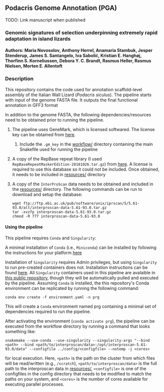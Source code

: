 ## Podacris Genome Annotation (PGA)

TODO: Link manuscript when published
### Genomic signatures of selection underpinning extremely rapid adaptation in island lizards
#### Authors: Maria Novosolov, Anthony Herrel, Anamaria Stambuk, Jesper Stenderup, James S. Santangelo, Iva Sabolić, Kristian E. Hanghøj, Thorfinn S. Korneliussen, Debora Y. C. Brandt, Rasmus Heller, Rasmus Nielsen, Morten E. Allentoft



### Description

This repository contains the code used for annotation scaffold-level assembly of the Italian Wall Lizard
(*Podacris siculus*). The pipeline starts with input of the genome FASTA file. It outputs the final
functional annotation in GFF3 format

In addition to the genome FASTA, the following dependencies/resources need to be obtained prior to running the pipeline.

1. The pipeline uses GeneMark, which is licensed softwared. The license key can be obtained from 
    [here](http://topaz.gatech.edu/Genemark/license_download.cgi).  
    1. Include the `.gm_key` in the [workflow/](./workflow) directory containing the main Snakefile used for running the pipeline
2. A copy of the RepBase repeat library (I used `RepBaseRepeatMaskerEdition-20181026.tar.gz`) from [here](https://www.girinst.org/repbase/). 
    A license is required to use this database so it could not be included. Once obtained, it needs to be included in [resources/](./resources) directory
3. A copy of the `InterProScan` data needs to be obtained and included in the [resources/](./resources) directory. 
    The following commands can be run to download and setup the database:

    ```
    wget ftp://ftp.ebi.ac.uk/pub/software/unix/iprscan/5/5.61-93.0/alt/interproscan-data-5.61-93.0.tar.gz
    tar -xvzfp interproscan-data-5.61-93.0.tar.gz
    chmod -R 777 interproscan-data-5.61-93.0
    ```

#### Using the pipeline

This pipeline requires `Conda` and `Singularity`:

A minimal installation of `Conda` (i.e., `Miniconda`) can be installed by following the instructions for your platform [here](https://docs.conda.io/projects/conda/en/latest/user-guide/install/index.html)

Installation of `Singularity` requires Admin privileges, but using `Singularity` to run pre-created containers does not. 
Installation instructions can be found [here](https://docs.sylabs.io/guides/latest/admin-guide/). 
All `Singularity` containers used in this pipeline are avalaible in [this public repository](https://cloud.sylabs.io/library/james-s-santangelo), 
though they will be automatically pulled and executed by the pipeline.
Assuming `Conda` is installed, the this repository's Conda environment can be replicated by running the following command:

```
conda env create -f environment.yaml -n prg
```

This will create a `Conda` environment named prg containing a minimal set of dependencies required to run the pipeline. 

After activating the environment (`conda activate prg`), the pipeline can be executed from the workflow directory by running a command that looks something like:

```
snakemake --use-conda --use-singularity --singularity-args "--bind <path> --bind <path/to/interproscan/data>:/opt/interproscan-5.61-93.0/data" --configfile ../config/<configfile> --notemp -j <cores>
```

for local execution. Here, `<path>` is the path on the cluster from which files will be read/written (e.g., `/scratch`), `<path/to/interproscan/data>` is the full path to the interproscan data in [resources/](./resources), `<configfile>` is one of the configfiles in the config directory that needs to be modified to match the paths on your system, and `<cores>` is the number of cores available for executing parallel processes.

